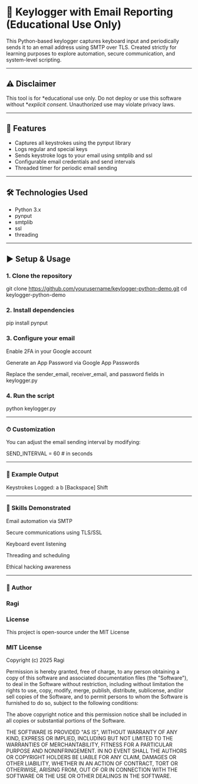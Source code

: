 # 🔐 Keylogger with Email Reporting (Educational Use Only)

This Python-based keylogger captures keyboard input and periodically sends it to an email address using SMTP over TLS. Created strictly for learning purposes to explore automation, secure communication, and system-level scripting.

---

## ⚠ Disclaimer

This tool is for *educational use only. Do not deploy or use this software without **explicit consent*. Unauthorized use may violate privacy laws.

---

## 🚀 Features

- Captures all keystrokes using the pynput library
- Logs regular and special keys
- Sends keystroke logs to your email using smtplib and ssl
- Configurable email credentials and send intervals
- Threaded timer for periodic email sending

---

## 🛠 Technologies Used

- Python 3.x
- pynput
- smtplib
- ssl
- threading

---

## ▶ Setup & Usage

### 1. Clone the repository
git clone https://github.com/yourusername/keylogger-python-demo.git
cd keylogger-python-demo

### 2. Install dependencies

pip install pynput

### 3. Configure your email

Enable 2FA in your Google account

Generate an App Password via Google App Passwords

Replace the sender_email, receiver_email, and password fields in keylogger.py


### 4. Run the script

python keylogger.py


---

### ⏱ Customization

You can adjust the email sending interval by modifying:

SEND_INTERVAL = 60  # in seconds


---

### 📄 Example Output

Keystrokes Logged:
a
b
[Backspace]
Shift


---

### 🧠 Skills Demonstrated

Email automation via SMTP

Secure communications using TLS/SSL

Keyboard event listening

Threading and scheduling

Ethical hacking awareness



---

### 👤 Author
### Ragi

### License
This project is open-source under the MIT License

### MIT License

Copyright (c) 2025 Ragi

Permission is hereby granted, free of charge, to any person obtaining a copy
of this software and associated documentation files (the "Software"), to deal
in the Software without restriction, including without limitation the rights
to use, copy, modify, merge, publish, distribute, sublicense, and/or sell
copies of the Software, and to permit persons to whom the Software is
furnished to do so, subject to the following conditions:

The above copyright notice and this permission notice shall be included in all
copies or substantial portions of the Software.

THE SOFTWARE IS PROVIDED "AS IS", WITHOUT WARRANTY OF ANY KIND, EXPRESS OR
IMPLIED, INCLUDING BUT NOT LIMITED TO THE WARRANTIES OF MERCHANTABILITY,
FITNESS FOR A PARTICULAR PURPOSE AND NONINFRINGEMENT. IN NO EVENT SHALL THE
AUTHORS OR COPYRIGHT HOLDERS BE LIABLE FOR ANY CLAIM, DAMAGES OR OTHER
LIABILITY, WHETHER IN AN ACTION OF CONTRACT, TORT OR OTHERWISE, ARISING FROM,
OUT OF OR IN CONNECTION WITH THE SOFTWARE OR THE USE OR OTHER DEALINGS IN THE
SOFTWARE.
